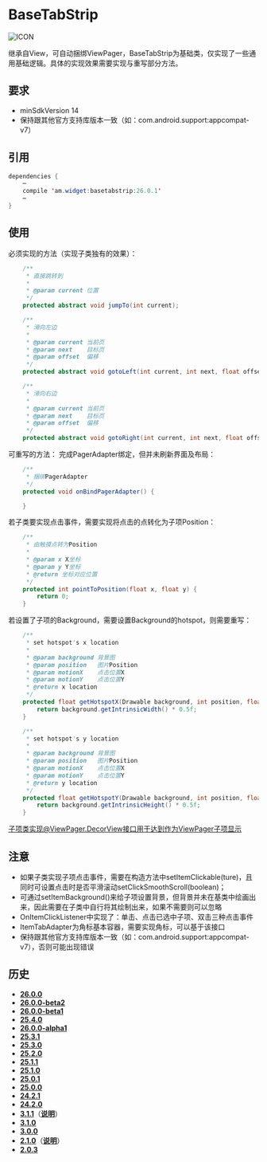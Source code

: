 # BaseTabStrip
![ICON](https://raw.githubusercontent.com/AlexMofer/ProjectX/master/basetabstrip/icon.png)

继承自View，可自动捆绑ViewPager，BaseTabStrip为基础类，仅实现了一些通用基础逻辑。具体的实现效果需要实现与重写部分方法。
## 要求
- minSdkVersion 14
- 保持跟其他官方支持库版本一致（如：com.android.support:appcompat-v7）

## 引用
```java
dependencies {
    ⋯
    compile 'am.widget:basetabstrip:26.0.1'
    ⋯
}
```
## 使用
必须实现的方法（实现子类独有的效果）：
```java
    /**
     * 直接跳转到
     *
     * @param current 位置
     */
    protected abstract void jumpTo(int current);

    /**
     * 滑向左边
     *
     * @param current 当前页
     * @param next    目标页
     * @param offset  偏移
     */
    protected abstract void gotoLeft(int current, int next, float offset);

    /**
     * 滑向右边
     *
     * @param current 当前页
     * @param next    目标页
     * @param offset  偏移
     */
    protected abstract void gotoRight(int current, int next, float offset);
```
可重写的方法：
完成PagerAdapter绑定，但并未刷新界面及布局：
```java
    /**
     * 捆绑PagerAdapter
     */
    protected void onBindPagerAdapter() {

    }
```
若子类要实现点击事件，需要实现将点击的点转化为子项Position：
```java
    /**
     * 由触摸点转为Position
     *
     * @param x X坐标
     * @param y Y坐标
     * @return 坐标对应位置
     */
    protected int pointToPosition(float x, float y) {
        return 0;
    }
```
若设置了子项的Background，需要设置Background的hotspot，则需要重写：
```java
    /**
     * set hotspot's x location
     *
     * @param background 背景图
     * @param position   图片Position
     * @param motionX    点击位置X
     * @param motionY    点击位置Y
     * @return x location
     */
    protected float getHotspotX(Drawable background, int position, float motionX, float motionY) {
        return background.getIntrinsicWidth() * 0.5f;
    }

    /**
     * set hotspot's y location
     *
     * @param background 背景图
     * @param position   图片Position
     * @param motionX    点击位置X
     * @param motionY    点击位置Y
     * @return y location
     */
    protected float getHotspotY(Drawable background, int position, float motionX, float motionY) {
        return background.getIntrinsicHeight() * 0.5f;
    }
```
子项类实现@ViewPager.DecorView接口用于达到作为ViewPager子项显示
## 注意
- 如果子类实现子项点击事件，需要在构造方法中setItemClickable(ture)，且同时可设置点击时是否平滑滚动setClickSmoothScroll(boolean)；
- 可通过setItemBackground()来给子项设置背景，但背景并未在基类中绘画出来，因此需要在子类中自行将其绘制出来，如果不需要则可以忽略
- OnItemClickListener中实现了：单击、点击已选中子项、双击三种点击事件
- ItemTabAdapter为角标基本容器，需要实现角标，可以基于该接口
- 保持跟其他官方支持库版本一致（如：com.android.support:appcompat-v7），否则可能出现错误

## 历史
- [**26.0.0**](https://bintray.com/alexmofer/maven/BaseTabStrip/26.0.0)
- [**26.0.0-beta2**](https://bintray.com/alexmofer/maven/BaseTabStrip/26.0.0-beta2)
- [**26.0.0-beta1**](https://bintray.com/alexmofer/maven/BaseTabStrip/26.0.0-beta1)
- [**25.4.0**](https://bintray.com/alexmofer/maven/BaseTabStrip/25.4.0)
- [**26.0.0-alpha1**](https://bintray.com/alexmofer/maven/BaseTabStrip/26.0.0-alpha1)
- [**25.3.1**](https://bintray.com/alexmofer/maven/BaseTabStrip/25.3.1)
- [**25.3.0**](https://bintray.com/alexmofer/maven/BaseTabStrip/25.3.0)
- [**25.2.0**](https://bintray.com/alexmofer/maven/BaseTabStrip/25.2.0)
- [**25.1.1**](https://bintray.com/alexmofer/maven/BaseTabStrip/25.1.1)
- [**25.1.0**](https://bintray.com/alexmofer/maven/BaseTabStrip/25.1.0)
- [**25.0.1**](https://bintray.com/alexmofer/maven/BaseTabStrip/25.0.1)
- [**25.0.0**](https://bintray.com/alexmofer/maven/BaseTabStrip/25.0.0)
- [**24.2.1**](https://bintray.com/alexmofer/maven/BaseTabStrip/24.2.1)
- [**24.2.0**](https://bintray.com/alexmofer/maven/BaseTabStrip/24.2.0)
- [**3.1.1**](https://bintray.com/alexmofer/maven/BaseTabStrip/3.1.1)（[**说明**](https://github.com/AlexMofer/ProjectX/tree/master/basetabstrip/history/3.1.1)）
- [**3.1.0**](https://bintray.com/alexmofer/maven/BaseTabStrip/3.1.0)
- [**3.0.0**](https://bintray.com/alexmofer/maven/BaseTabStrip/3.0.0)
- [**2.1.0**](https://bintray.com/alexmofer/maven/BaseTabStrip/2.1.0)（[**说明**](https://github.com/AlexMofer/ProjectX/tree/master/basetabstrip/history/2.1.0)）
- [**2.0.3**](https://bintray.com/alexmofer/maven/BaseTabStrip/2.0.3)